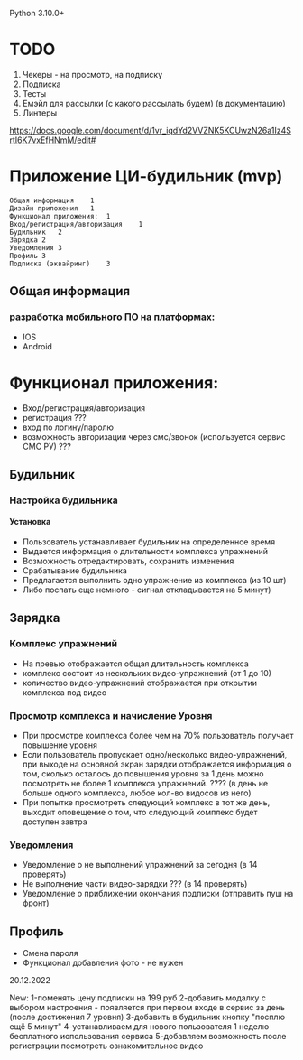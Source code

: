 Python 3.10.0+



# TODO
1. Чекеры - на просмотр, на подписку
2. Подписка
3. Тесты
4. Емэйл для рассылки (с какого рассылать будем) (в документацию)
5. Линтеры


https://docs.google.com/document/d/1vr_iqdYd2VVZNK5KCUwzN26a1Iz4SrtI6K7vxEfHNmM/edit#

# Приложение ЦИ-будильник (mvp)

    Общая информация	1
    Дизайн приложения	1
    Функционал приложения:	1
    Вход/регистрация/авторизация	1
    Будильник	2
    Зарядка	2
    Уведомления	3
    Профиль	3
    Подписка (эквайринг)	3

## Общая информация

### разработка мобильного ПО на платформах:

* IOS
* Android

# Функционал приложения:

* Вход/регистрация/авторизация
* регистрация ???
* вход по логину/паролю
* возможность авторизации через смс/звонок (используется сервис СМС РУ) ???

## Будильник

### Настройка будильника

#### Установка

* Пользователь устанавливает будильник на определенное время
* Выдается информация о длительности комплекса упражнений
* Возможность отредактировать, сохранить изменения
* Срабатывание будильника
* Предлагается выполнить одно упражнение из комплекса (из 10 шт)
* Либо поспать еще немного - сигнал откладывается на 5 минут)

## Зарядка

### Комплекс упражнений

* На превью отображается общая длительность комплекса
* комплекс состоит из нескольких видео-упражнений (от 1 до 10)
* количество видео-упражнений отображается при открытии комплекса под видео

### Просмотр комплекса и начисление Уровня

* При просмотре комплекса более чем на 70% пользователь получает повышение уровня
* Если пользователь пропускает одно/несколько видео-упражнений, при выходе на основной
  экран зарядки отображается информация о том, сколько осталось до повышения уровня
  за 1 день можно посмотреть не более 1 комплекса упражнений. ???? (в день не больше одного
  комплекса, любое кол-во видосов из него)
* При попытке просмотреть следующий комплекс в тот же день, выходит оповещение о том,
  что следующий комплекс будет доступен завтра

### Уведомления

* Уведомление о не выполнений упражнений за сегодня (в 14 проверять)
* Не выполнение части видео-зарядки ??? (в 14 проверять)
* Уведомление о приближении окончания подписки (отправить пуш на фронт)

## Профиль

* Смена пароля
* Функционал добавления фото - не нужен


20.12.2022

New:
1-поменять цену подписки на 199 руб
2-добавить модалку с выбором настроения - появляется при первом входе в сервис за день
(после достижения 7 уровня)
3-добавить в будильник кнопку "посплю ещё 5 минут"
4-устанавливаем для нового пользователя 1 неделю бесплатного использования сервиса
5-добавляем возможность после регистрации посмотреть ознакомительное видео

